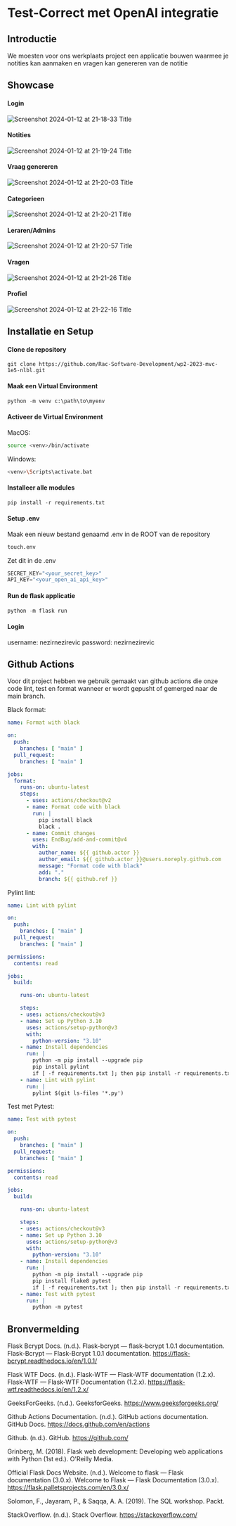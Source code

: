 # Test-Correct met OpenAI integratie

## Introductie

We moesten voor ons werkplaats project een applicatie bouwen waarmee je notities kan aanmaken en vragen kan genereren van de notitie

## Showcase

#### Login
![Screenshot 2024-01-12 at 21-18-33 Title](https://github.com/Rac-Software-Development/wp2-2023-mvc-1e5-nlbl/assets/124694040/4b993c42-39db-49a7-b799-72e1bd1bbc5a)

#### Notities
![Screenshot 2024-01-12 at 21-19-24 Title](https://github.com/Rac-Software-Development/wp2-2023-mvc-1e5-nlbl/assets/124694040/6829e456-8be7-43a7-b4a2-4fe42e96ea41)

#### Vraag genereren
![Screenshot 2024-01-12 at 21-20-03 Title](https://github.com/Rac-Software-Development/wp2-2023-mvc-1e5-nlbl/assets/124694040/789f29b8-d23e-43d7-92c6-c3e95cec3ff0)

#### Categorieen
![Screenshot 2024-01-12 at 21-20-21 Title](https://github.com/Rac-Software-Development/wp2-2023-mvc-1e5-nlbl/assets/124694040/d930b6b7-1b75-4512-8a13-5a807521269d)

#### Leraren/Admins
![Screenshot 2024-01-12 at 21-20-57 Title](https://github.com/Rac-Software-Development/wp2-2023-mvc-1e5-nlbl/assets/124694040/3b645cba-6b64-4f6b-b05f-ea6f904e4924)

#### Vragen
![Screenshot 2024-01-12 at 21-21-26 Title](https://github.com/Rac-Software-Development/wp2-2023-mvc-1e5-nlbl/assets/124694040/48999e17-d6ba-4a80-bab3-1e3448384be8)

#### Profiel
![Screenshot 2024-01-12 at 21-22-16 Title](https://github.com/Rac-Software-Development/wp2-2023-mvc-1e5-nlbl/assets/124694040/70d964eb-c649-484f-afab-2156aebb5476)



## Installatie en Setup

#### Clone de repository
```git
git clone https://github.com/Rac-Software-Development/wp2-2023-mvc-1e5-nlbl.git
```

#### Maak een Virtual Environment
```python
python -m venv c:\path\to\myenv
```


#### Activeer de Virtual Environment


MacOS:

```zsh
source <venv>/bin/activate
```

Windows:

```bash
<venv>\Scripts\activate.bat
```


#### Installeer alle modules
```python
pip install -r requirements.txt
```

#### Setup .env

Maak een nieuw bestand genaamd .env in de ROOT van de repository

```bash
touch.env
```

Zet dit in de .env

```python
SECRET_KEY="<your_secret_key>"
API_KEY="<your_open_ai_api_key>"
```

#### Run de flask applicatie

```python
python -m flask run
```

#### Login

username: nezirnezirevic
password: nezirnezirevic


## Github Actions

Voor dit project hebben we gebruik gemaakt van github actions die onze code lint, test en format wanneer er wordt gepusht of gemerged naar de main branch.

Black format:

```yml
name: Format with black

on:
  push:
    branches: [ "main" ]
  pull_request:
    branches: [ "main" ]

jobs:
  format:
    runs-on: ubuntu-latest
    steps:
      - uses: actions/checkout@v2
      - name: Format code with black
        run: |
          pip install black
          black .
      - name: Commit changes
        uses: EndBug/add-and-commit@v4
        with:
          author_name: ${{ github.actor }}
          author_email: ${{ github.actor }}@users.noreply.github.com
          message: "Format code with black"
          add: "."
          branch: ${{ github.ref }}
```

Pylint lint:

```yml
name: Lint with pylint

on:
  push:
    branches: [ "main" ]
  pull_request:
    branches: [ "main" ]

permissions:
  contents: read

jobs:
  build:

    runs-on: ubuntu-latest

    steps:
    - uses: actions/checkout@v3
    - name: Set up Python 3.10
      uses: actions/setup-python@v3
      with:
        python-version: "3.10"
    - name: Install dependencies
      run: |
        python -m pip install --upgrade pip
        pip install pylint
        if [ -f requirements.txt ]; then pip install -r requirements.txt; fi
    - name: Lint with pylint
      run: |
        pylint $(git ls-files '*.py')
```

Test met Pytest:

```yml
name: Test with pytest

on:
  push:
    branches: [ "main" ]
  pull_request:
    branches: [ "main" ]

permissions:
  contents: read

jobs:
  build:

    runs-on: ubuntu-latest

    steps:
    - uses: actions/checkout@v3
    - name: Set up Python 3.10
      uses: actions/setup-python@v3
      with:
        python-version: "3.10"
    - name: Install dependencies
      run: |
        python -m pip install --upgrade pip
        pip install flake8 pytest
        if [ -f requirements.txt ]; then pip install -r requirements.txt; fi
    - name: Test with pytest
      run: |
        python -m pytest
```


## Bronvermelding

Flask Bcrypt Docs. (n.d.). Flask-bcrypt — flask-bcrypt 1.0.1 documentation. Flask-Bcrypt — Flask-Bcrypt 1.0.1 documentation. https://flask-bcrypt.readthedocs.io/en/1.0.1/

Flask WTF Docs. (n.d.). Flask-WTF — Flask-WTF documentation (1.2.x). Flask-WTF — Flask-WTF Documentation (1.2.x). https://flask-wtf.readthedocs.io/en/1.2.x/

GeeksForGeeks. (n.d.). GeeksforGeeks. https://www.geeksforgeeks.org/

Github Actions Documentation. (n.d.). GitHub actions documentation. GitHub Docs. https://docs.github.com/en/actions

Github. (n.d.). GitHub. https://github.com/

Grinberg, M. (2018). Flask web development: Developing web applications with Python (1st ed.). O'Reilly Media.

Official Flask Docs Website. (n.d.). Welcome to flask — Flask documentation (3.0.x). Welcome to Flask — Flask Documentation (3.0.x). https://flask.palletsprojects.com/en/3.0.x/

Solomon, F., Jayaram, P., & Saqqa, A. A. (2019). The SQL workshop. Packt.

StackOverflow. (n.d.). Stack Overflow. https://stackoverflow.com/
